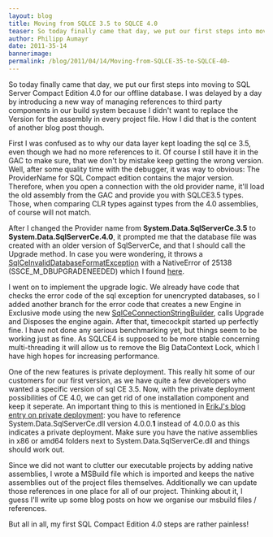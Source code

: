 ```yaml
---
layout: blog
title: Moving from SQLCE 3.5 to SQLCE 4.0 
teaser: So today finally came that day, we put our first steps into moving to SQL Server Compact Edition 4.0 for our offline database. I was delayed by a day by introducing a new way of managing references to third party components in our build system because I didn't want to replace the Version for the assembly in every project file. How I did that is the content of another blog post though.
author: Philipp Aumayr
date: 2011-35-14
bannerimage: 
permalink: /blog/2011/04/14/Moving-from-SQLCE-35-to-SQLCE-40-
---
```


<p xmlns="http://www.w3.org/1999/xhtml">So today finally came that day, we put our first steps into moving to SQL Server Compact Edition 4.0 for our offline database. I was delayed by a day by introducing a new way of managing references to third party components in our build system because I didn't want to replace the Version for the assembly in every project file. How I did that is the content of another blog post though.</p><p xmlns="http://www.w3.org/1999/xhtml">First I was confused as to why our data layer kept loading the sql ce 3.5, even though we had no more references to it. Of course I still have it in the GAC to make sure, that we don't by mistake keep getting the wrong version. Well, after some quality time with the debugger, it was way to obvious: The ProviderName for SQL Compact edition contains the major version. Therefore, when you open a connection with the old provider name, it'll load the old assembly from the GAC and provide you with SQLCE3.5 types. Those, when comparing CLR types against types from the 4.0 assemblies, of course will not match.</p><p xmlns="http://www.w3.org/1999/xhtml">After I changed the Provider name from <strong>System.Data.SqlServerCe.3.5</strong> to <strong>System.Data.SqlServerCe.4.0</strong>, it prompted me that the database file was created with an older version of SqlServerCe, and that I should call the Upgrade method. In case you were wondering, it throws a <a title="SqlCeInvalidDatabaseFormatException" href="http://msdn.microsoft.com/en-us/library/system.data.sqlserverce.sqlceexception(v=VS.100).aspx" target="_blank">SqlCeInvalidDatabaseFormatException</a> with a NativeError of 25138 (SSCE_M_DBUPGRADENEEDED) which I found <a title="MSDN SqlCe engine error codes" href="http://msdn.microsoft.com/en-us/library/ms171879.aspx" target="_blank">here</a>.</p><p xmlns="http://www.w3.org/1999/xhtml">I went on to implement the upgrade logic. We already have code that checks the error code of the sql exception for unencrypted databases, so I added another branch for the error code that creates a new Engine in Exclusive mode using the new <a title="SqlCeConnectionStringBuilder is available in 4.0" href="http://msdn.microsoft.com/en-us/library/system.data.sqlserverce.sqlceconnectionstringbuilder.aspx">SqlCeConnectionStringBuilder</a><a title="MSDN SqlCe engine error codes" href="http://msdn.microsoft.com/en-us/library/ms171879.aspx"></a>, calls Upgrade and Disposes the engine again. After that, timecockpit started up perfectly fine. I have not done any serious benchmarking yet, but things seem to be working just as fine. As SQLCE4 is supposed to be more stable concerning multi-threading it will allow us to remove the Big DataContext Lock, which I have high hopes for increasing performance.</p><p xmlns="http://www.w3.org/1999/xhtml">One of the new features is private deployment. This really hit some of our customers for our first version, as we have quite a few developers who wanted a specific version of sql CE 3.5. Now, with the private deployment possibilities of CE 4.0, we can get rid of one installation component and keep it seperate. An important thing to this is mentioned in <a title="notes on enabling private deployment" href="http://erikej.blogspot.com/2011/02/using-sql-server-compact-40-with.html" target="_blank">ErikJ's blog entry on private deployment</a>: you have to reference System.Data.SqlServerCe.dll version 4.0.0.<strong>1</strong> instead of 4.0.0.0 as this indicates a private deployment. Make sure you have the native assemblies in x86 or amd64 folders next to System.Data.SqlServerCe.dll and things should work out.</p><p xmlns="http://www.w3.org/1999/xhtml">Since we did not want to clutter our executable projects by adding native assemblies, I wrote a MSBuild file which is imported and keeps the native assemblies out of the project files themselves. Additionally we can update those references in one place for all of our project. Thinking about it, I guess I'll write up some blog posts on how we organise our msbuild files / references.</p><p xmlns="http://www.w3.org/1999/xhtml">But all in all, my first SQL Compact Edition 4.0 steps are rather painless!</p>